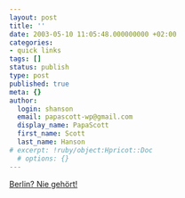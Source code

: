 ```yaml
---
layout: post
title: ''
date: 2003-05-10 11:05:48.000000000 +02:00
categories:
- quick links
tags: []
status: publish
type: post
published: true
meta: {}
author:
  login: shanson
  email: papascott-wp@gmail.com
  display_name: PapaScott
  first_name: Scott
  last_name: Hanson
# excerpt: !ruby/object:Hpricot::Doc
  # options: {}
---
```

<p><a title="Never heard of it! T-Shirt seen at the Hamburg Hafengeburtstag" href="http://www.abendblatt.de/daten/2003/03/17/135031.html">Berlin? Nie gehört!</a></p>
